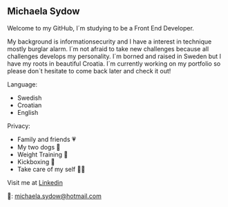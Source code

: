 ## Michaela Sydow

Welcome to my GitHub, I´m studying to be a Front End Developer. 

My background is informationsecurity and I have a interest in technique mostly burglar alarm. I´m not afraid
to take new challenges because all challenges develops my personality. I´m borned and raised in Sweden but I 
have my roots in beautiful Croatia. I´m currently working on my portfolio so please don´t hesitate to come
back later and check it out!

Language:
- Swedish
- Croatian
- English


Privacy:
- Family and friends :heartpulse:
- My two dogs :paw_prints:
- Weight Training :muscle:
- Kickboxing :boxing_glove:
- Take care of my self :lotus_position_woman:


Visit me at [Linkedin](https://linkedin.com/in/michaela-sydow) 

:email:: michaela.sydow@hotmail.com



